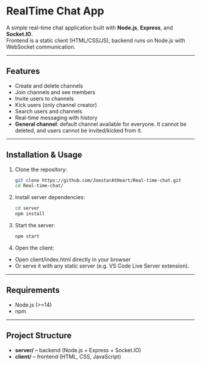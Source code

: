 # RealTime Chat App

A simple real-time chat application built with **Node.js**, **Express**, and **Socket.IO**.  
Frontend is a static client (HTML/CSS/JS), backend runs on Node.js with WebSocket communication.

---

## Features
- Create and delete channels  
- Join channels and see members  
- Invite users to channels  
- Kick users (only channel creator)  
- Search users and channels  
- Real-time messaging with history  
- **General channel**: default channel available for everyone. It cannot be deleted, and users cannot be invited/kicked from it.  

---

## Installation & Usage

1. Clone the repository:
   ```bash
   git clone https://github.com/JoestarAtHeart/Real-time-chat.git
   cd Real-time-chat/

2. Install server dependencies:
   ```bash
   cd server
   npm install

3. Start the server:
   ```bash
   npm start

4. Open the client:
- Open client/index.html directly in your browser
- Or serve it with any static server (e.g. VS Code Live Server extension).

---

## Requirements
- Node.js (>=14)
- npm

---

## Project Structure
- **server/** – backend (Node.js + Express + Socket.IO)  
- **client/** – frontend (HTML, CSS, JavaScript)
